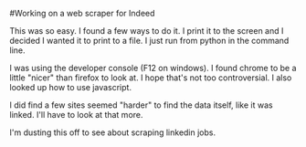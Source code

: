 #Working on a web scraper for Indeed 

This was so easy. 
I found a few ways to do it.
I print it to the screen and I decided I wanted it to print to a file. 
I just run from python in the command line. 

I was using the developer console (F12 on windows). 
I found chrome to be a little "nicer" than firefox to look at. I hope that's not too controversial. 
I also looked up how to use javascript. 

I did find a few sites seemed "harder" to find the data itself, like it was linked. I'll have to look at that more. 

I'm dusting this off to see about scraping linkedin jobs.
